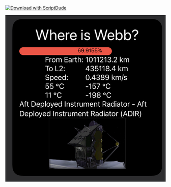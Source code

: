 [![Download with ScriptDude](https://scriptdu.de/download.svg)](https://scriptdu.de/?name=Where%20is%20Webb&source=https%3A%2F%2Fraw.githubusercontent.com%2Fjonasmanuel%2FWhereIsWebbWidget%2Fmain%2FWhere%2520Is%2520Webb.js&docs=https%3A%2F%2Fgithub.com%2Fjonasmanuel%2FWhereIsWebbWidget#generator)

![Screenshot](screenshot.jpeg)